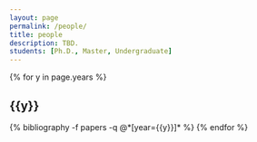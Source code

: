 ```yaml
---
layout: page
permalink: /people/
title: people
description: TBD.
students: [Ph.D., Master, Undergraduate]
---
```


<div class="people">

{% for y in page.years %}
  <h2 class="students">{{y}}</h2>
  {% bibliography -f papers -q @*[year={{y}}]* %}
{% endfor %}

</div>
